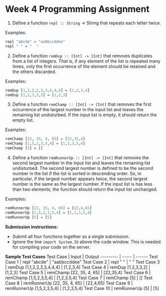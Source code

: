 # Week 4 Programming Assignment

1. Define a function `repl :: String` -> String that repeats each letter twice. 

Examples:
```haskell
repl "abcde" = "aabbccddee"
repl " " = "  "
```

2. Define a function `remDup :: [Int] -> [Int]` that removes duplicates from a list of integers. That is, if any element of the list is repeated many times, only the first occurrence of the element should be retained and the others discarded.

Examples:
```haskell
remDup [1,1,2,2,3,3,4,4,4] = [1,2,3,4]
remDup [1,2,3,3,2] = [1,2,3]
```

3. Define a function `remChamp :: [Int] -> [Int]` that removes the first occurrence of the largest number in the input list and leaves the remaining list undisturbed. If the input list is empty, it should return the empty list.

Examples:
```haskell
remChamp [22, 35, 4, 65] = [22,35,4]
remChamp [1,5,2,3,5,4] = [1,2,3,5,4]
remChamp [5] = []
```

4. Define a function `remRunnerUp :: [Int] -> [Int]` that removes the second largest number in the input list and leaves the remaining list undisturbed. The second largest number is defined to be the
second number in the list if the list is sorted in descending order.  So, in particular, if the largest number appears twice, the second largest number is the same as the largest number.  If
the input list is has less than two elements, the function should return the input list unchanged.

Examples: 
```haskell
remRunnerUp [22, 35, 4, 65] = [22,4,65]
remRunnerUp [1,5,2,3,5,4] = [1,2,3,5,4]
remRunnerUp [5] = [5]
```

**Submission instructions:**
* Submit all four functions together as a single submission.
* Ignore the line `import System.IO` above the code window. This is needed for compiling your code on the server.


**Sample Test Cases**
Test Case | Input | Output
--------- | ----- | ------
Test Case 1 | repl "abcde" | "aabbccddee"
Test Case 2	| repl " " | "  "
Test Case 3	| remDup [1,1,2,2,3,3,4,4,4] | [1,2,3,4]
Test Case 4	| remDup [1,2,3,3,2] | [1,2,3]
Test Case 5	| remChamp [22, 35, 4, 65] | [22,35,4]
Test Case 6	| remChamp [1,5,2,3,5,4] | [1,2,3,5,4]
Test Case 7	| remChamp [5] | []
Test Case 8	| remRunnerUp [22, 35, 4, 65] | [22,4,65]
Test Case 9	| remRunnerUp [1,5,2,3,5,4] | [1,2,3,5,4]
Test Case 10 | remRunnerUp [5] | [5]
